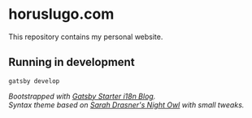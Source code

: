 # horuslugo.com
This repository contains my personal website.

## Running in development
`gatsby develop`

_Bootstrapped with [Gatsby Starter i18n Blog](https://github.com/jackbravo/gatsby-starter-i18n-blog)._ <br>
_Syntax theme based on [Sarah Drasner's Night Owl](https://github.com/sdras/night-owl-vscode-theme/) with small tweaks._